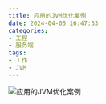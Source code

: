 ```yaml
---
title: 应用的JVM优化案例
date: 2024-04-05 16:47:33
categories:
- 工程
- 服务端
tags:
- 工作
- JVM
---
```



![应用的JVM优化案例](/pic/工程/服务端/一次应用的JVM调优示例/JVM调优示例.jpg)